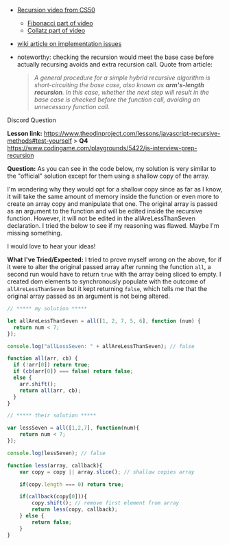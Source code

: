 - [Recursion video from CS50](https://www.youtube.com/watch?v=mz6tAJMVmfM)
  - [Fibonacci part of video](https://youtu.be/mz6tAJMVmfM?t=512)
  - [Collatz part of video](https://youtu.be/mz6tAJMVmfM?t=576)

- [wiki article on implementation issues](https://en.wikipedia.org/wiki/Divide-and-conquer_algorithm#Implementation_issues)
 - noteworthy: checking the recursion would meet the base case before actually recursing avoids and extra recursion call. Quote from article:
    >  *A general procedure for a simple hybrid recursive algorithm is short-circuiting the base case, also known as **arm's-length recursion**. In this case, whether the next step will result in the base case is checked before the function call, avoiding an unnecessary function call.*

Discord Question

**Lesson link:** https://www.theodinproject.com/lessons/javascript-recursive-methods#test-yourself > **Q4** https://www.codingame.com/playgrounds/5422/js-interview-prep-recursion

**Question:** As you can see in the code below, my solution is very similar to the "official" solution except for them using a shallow copy of the array.

I'm wondering why they would opt for a shallow copy since as far as I know, it will take the same amount of memory inside the function or even more to create an array copy and manipulate that one. The original array is passed as an argument to the function and will be edited inside the recursive function. However, it will not be edited in the allAreLessThanSeven declaration. I tried the below to see if my reasoning was flawed. Maybe I'm missing something.

I would love to hear your ideas!

**What I've Tried/Expected:** I tried to prove myself wrong on the above, for if it were to alter the original passed array after running the function `all`, a second run would have to return `true` with the array being sliced to empty.
I created dom elements to synchronously populate with the outcome of `allAreLessThanSeven` but it kept returning `false`, which tells me that the original array passed as an argument is not being altered. 

```js
// ***** my solution *****

let allAreLessThanSeven = all([1, 2, 7, 5, 6], function (num) {
  return num < 7;
});

console.log("allLessSeven: " + allAreLessThanSeven); // false

function all(arr, cb) {
  if (!arr[0]) return true;
  if (cb(arr[0]) === false) return false;
  else {
    arr.shift();
    return all(arr, cb);
  }
}

// ***** their solution *****

var lessSeven = all([1,2,7], function(num){
	return num < 7;
});

console.log(lessSeven); // false

function less(array, callback){
	var copy = copy || array.slice(); // shallow copies array

	if(copy.length === 0) return true;

	if(callback(copy[0])){
		copy.shift(); // remove first element from array
		return less(copy, callback);
	} else {
		return false;
	}
}

```
